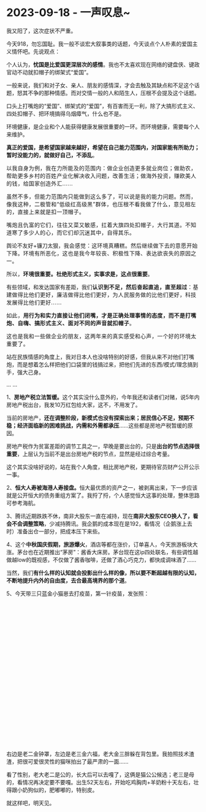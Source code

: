 # 2023-09-18 - 一声叹息~

<p style="visibility: visible;">我又阳了，这次症状不严重。<br style="visibility: visible;"></p><p style="visibility: visible;">今天918，勿忘国耻。我一般不谈宏大叙事类的话题，今天谈点个人朴素的爱国主义情怀吧。先说观点：</p><p style="visibility: visible;">个人认为，<strong style="visibility: visible;">忧国是比爱国更深层次的感情</strong>。我也不太喜欢现在网络的键盘侠、键政官动不动就扣帽子的绑架式“爱国”。<br style="visibility: visible;"></p><p style="visibility: visible;">一般来说，我们和对子女、亲人、朋友的感情深，才会去触及其缺点和不足这个话题，怒其不争的那种情感。而对交情一般的人和陌生人，压根不会提及这个话题。</p><p style="visibility: visible;">口头上打嘴炮的“爱国”、绑架式的“爱国”，有百害而无一利，除了大搞形式主义、四处扣帽子、把环境搞得乌烟瘴气，什么也不是。<br style="visibility: visible;"></p><p style="visibility: visible;">环境健康，是企业和个人能获得健康发展很重要的一环。而环境健康，需要每个人来维护。</p><p style="visibility: visible;"><strong style="visibility: visible;">真正的爱国，是希望国家越来越好，希望在自己能力范围内，对国家能有所助力；暂时没能力的，就做好自己，不添乱</strong>。</p><p style="visibility: visible;"><span style="letter-spacing: 0.578px; visibility: visible;">以我自身为例，我</span><span style="letter-spacing: 0.578px; visibility: visible;">在力所能及的范围内：做企业创造更多就业岗位；</span><span style="letter-spacing: 0.578px; visibility: visible;">做助农</span><span style="letter-spacing: 0.578px; visibility: visible;">，帮助更多</span><span style="letter-spacing: 0.578px; visibility: visible;">乡村的</span><span style="letter-spacing: 0.578px; visibility: visible;">百姓产业化解决收入问题，</span><span style="letter-spacing: 0.578px; visibility: visible;">改善生活</span><span style="letter-spacing: 0.578px; visibility: visible;">；</span><span style="letter-spacing: 0.578px; visibility: visible;">做</span><span style="letter-spacing: 0.578px; visibility: visible;">海外投资，赚欧美人的钱，</span><span style="letter-spacing: 0.578px; visibility: visible;">给国家</span><span style="letter-spacing: 0.578px; visibility: visible;">创造外汇</span><span style="letter-spacing: 0.578px; visibility: visible;">......</span></p><p style="visibility: visible;"><span style="letter-spacing: 0.578px; visibility: visible;">虽然不多，但能力范围内只能做到这么多了，可以说是我的能力问题。</span><span style="letter-spacing: 0.578px; font-size: var(--articleFontsize); visibility: visible;">然而，</span><span style="letter-spacing: 0.578px; font-size: var(--articleFontsize); visibility: visible;">像我这种</span><span style="letter-spacing: 0.578px; font-size: var(--articleFontsize); visibility: visible;">，</span><span style="letter-spacing: 0.578px; font-size: var(--articleFontsize); visibility: visible;">二极管和</span><span style="letter-spacing: 0.578px; font-size: var(--articleFontsize); visibility: visible;">“低级红高级黑”</span><span style="letter-spacing: 0.578px; font-size: var(--articleFontsize); visibility: visible;">群体，也压根不看我做了什么，</span><span style="letter-spacing: 0.578px; font-size: var(--articleFontsize); visibility: visible;">意见相左的，直接上来就是扣一顶帽子。</span></p><p style="visibility: visible;"><span style="letter-spacing: 0.578px; font-size: var(--articleFontsize); visibility: visible;">嘴炮且仇富的它们，往往又菜又敏感，扛着大旗四处扣帽子，大行其道。不知道寒了多少人的心，而它们却沉迷其中，自得其乐。</span></p><p style="visibility: visible;">舆论不友好+镰刀太狠，<span style="font-size: var(--articleFontsize); letter-spacing: 0.578px; visibility: visible;">我会感觉：</span><span style="font-size: var(--articleFontsize); letter-spacing: 0.578px; visibility: visible;">这环境真糟糕。</span><span style="font-size: var(--articleFontsize); letter-spacing: 0.578px; visibility: visible;">然后继续做下去的</span><span style="font-size: var(--articleFontsize); letter-spacing: 0.578px; visibility: visible;">意愿开始下降。环境有所恶化，</span><span style="font-size: var(--articleFontsize); letter-spacing: 0.034em; visibility: visible;"><span style="letter-spacing: 0.578px; visibility: visible;">这也是我</span><span style="letter-spacing: 0.578px; visibility: visible;">今年较丧、</span><span style="letter-spacing: 0.578px; visibility: visible;">积极性下降、表达欲丧失</span><span style="letter-spacing: 0.578px; visibility: visible;">的原因之一</span><span style="letter-spacing: 0.578px; visibility: visible;">。</span></span></p><p style="visibility: visible;"><span style="font-size: var(--articleFontsize); letter-spacing: 0.034em; visibility: visible;">所以，</span><strong style="visibility: visible;"><span style="font-size: var(--articleFontsize); letter-spacing: 0.034em; visibility: visible;">环境很重要。</span>杜绝形式主义，实事求是，这点很重要</strong>。</p><p style="visibility: visible;">有些领域，和发达国家有差距，我们<strong style="visibility: visible;"><span style="letter-spacing: 0.578px; visibility: visible;">认识到不足，</span><span style="letter-spacing: 0.578px; visibility: visible;">然后奋起直追，直至超过</span></strong><span style="letter-spacing: 0.578px; visibility: visible;">：基建做得比他们更好，廉洁做得比他们更好，为人民服务做的比他们更好，科技发展得比他们更好......</span></p><p style="visibility: visible;"><span style="letter-spacing: 0.578px; visibility: visible;">如此，</span><strong style="visibility: visible;"><span style="letter-spacing: 0.578px; visibility: visible;">用行为和实力直接让他们闭嘴，才是</span><span style="letter-spacing: 0.578px; visibility: visible;">正确处理</span><span style="letter-spacing: 0.578px; visibility: visible;">事情的</span><span style="letter-spacing: 0.578px; visibility: visible;">态度，而不是打嘴炮、自嗨、搞形式主义、</span><span style="letter-spacing: 0.578px; visibility: visible;">面对</span><span style="letter-spacing: 0.578px; visibility: visible;">不同的声音就扣帽子</span></strong><span style="letter-spacing: 0.578px; visibility: visible;">。</span></p><p><span style="letter-spacing: 0.578px;"><span style="letter-spacing: 0.578px;">这也是</span><span style="letter-spacing: 0.578px;">我和一些做企业的朋友，这两年来的真实感受和心声，一个好的</span><span style="letter-spacing: 0.578px;">环境太重要了。</span></span></p><p>站在民族情感的角度上，我对日本人也没啥特别的好感，但我从来不对他们打嘴炮，而是想着怎么样把他们口袋里的钱搞过来，把他们先进的东西/模式/理念搞到手，强大己身。</p><p>... ...<br></p><p>1、<strong>房地产税立法暂缓。</strong>这个其实没什么意外的，今年我还和读者们对赌，说5年内房地产税出台，我发10万红包给大家，这不，不用发了。</p><p>当前的房地产，<strong>还在调整阶段，新模式也没有探索出来；居民信心不足，预期不稳；经济面临新的困难挑战，内需和外需都承压</strong>......这些都是房地产税暂缓的原因。</p><p>房地产税作为贫富差距的调节工具之一，早晚是要出台的，只是<strong>出台的节点选择很重要</strong>，上层认为当前不是出台房地产税的节点，显然是经过综合考量。<br></p><p>这个其实没啥好说的，站在我个人角度，相比房地产税，更期待官员财产公开公示一事。</p><p>2、<strong>恒大人寿被海港人寿接盘。</strong>恒大最优质的资产之一，被剥离出来，下一步应该就是公开恒大的债务重组方案了。我捋了捋，个人感觉恒大这事的处理，整体思路可参考海航。</p><p>3、腾讯近期跌跌不休，南非大股东一直在减持，现在<strong>南非大股东CEO换人了，看会不会调整策略</strong>，少减持腾讯。我企鹅的成本现在是192，看情况（企鹅涨上去时）准备出仓一部分，把成本压下来些。</p><p>4、这个<strong>中秋国庆假期，旅游爆火</strong>，酒店等都在涨价，订单喜人，今天旅游板块大涨。茅台也在近期推出“茅房”：酱香大床房。茅台现在这ip四处联名，有些调性越做越low的既视感，不仅做了酱香咖啡，还做了酒心巧克力，都快成调味酒了......</p><p>当然，我们<strong>有什么样的认知就会投影出什么样的像，所以要不断超越有限的认知，不断地提升内外的自由度，去合最高境界的那个道</strong>。</p><p>5、今天带三只蓝金小猫崽去打疫苗，第一针疫苗，发张照：</p><p style="text-align: center;"><img class="rich_pages wxw-img js_img_placeholder wx_img_placeholder" data-backh="316" data-backw="578" data-galleryid="" data-ratio="0.5462962962962963" data-s="300,640" data-src="https://mmbiz.qpic.cn/mmbiz_jpg/OywhRh06vTnGX8EHp5hdqXtnNzu7R4Fh8KXWZae0iassuEgpufZuict01VGufyzvWswCr9xMNtBDItUuDqMkNpXg/640?wx_fmt=jpeg" data-type="jpeg" data-w="1080" style="width: 677px !important; height: 369.843px !important;" data-original-style="width: 100%;height: auto;" data-index="1" src="data:image/svg+xml,%3C%3Fxml version='1.0' encoding='UTF-8'%3F%3E%3Csvg width='1px' height='1px' viewBox='0 0 1 1' version='1.1' xmlns='http://www.w3.org/2000/svg' xmlns:xlink='http://www.w3.org/1999/xlink'%3E%3Ctitle%3E%3C/title%3E%3Cg stroke='none' stroke-width='1' fill='none' fill-rule='evenodd' fill-opacity='0'%3E%3Cg transform='translate(-249.000000, -126.000000)' fill='%23FFFFFF'%3E%3Crect x='249' y='126' width='1' height='1'%3E%3C/rect%3E%3C/g%3E%3C/g%3E%3C/svg%3E" _width="100%" alt="图片"></p><p>右边是老二金钟罩，左边是老三金六福，老大金三胖躲在背包里。我拍照技术渣渣，把很可爱很灵性的猫咪拍出了最严肃的一面......<br></p><p>看了性别，老大老二是公的，长大后可以去嘎了，这俩是猫公公候选；老三是母的，看情况再决定要不要嘎。出生52天左右，开始吃鸡胸肉+羊奶粉十天左右，壮得跟小奶狗似的，肥嘟嘟的，特别皮。</p><p style="margin-bottom: 0px;">就这样吧，明天见。</p><p style="display: none;"><mp-style-type data-value="3"></mp-style-type></p>